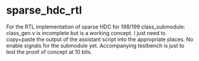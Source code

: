 # sparse_hdc_rtl
For the RTL implementation of sparse HDC for 198/199
class_submodule: class_gen.v is incomplete but is a working concept. I just need to copy+paste the output of the assistant script into the appropriate places. No enable signals for the submodule yet. Accompanying testbench is just to test the proof of concept at 10 bits.
